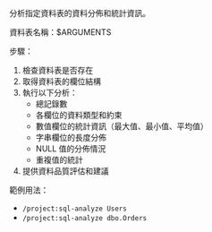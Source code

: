 分析指定資料表的資料分佈和統計資訊。

資料表名稱：$ARGUMENTS

步驟：
1. 檢查資料表是否存在
2. 取得資料表的欄位結構
3. 執行以下分析：
   - 總記錄數
   - 各欄位的資料類型和約束
   - 數值欄位的統計資訊（最大值、最小值、平均值）
   - 字串欄位的長度分佈
   - NULL 值的分佈情況
   - 重複值的統計
4. 提供資料品質評估和建議

範例用法：
- `/project:sql-analyze Users`
- `/project:sql-analyze dbo.Orders`